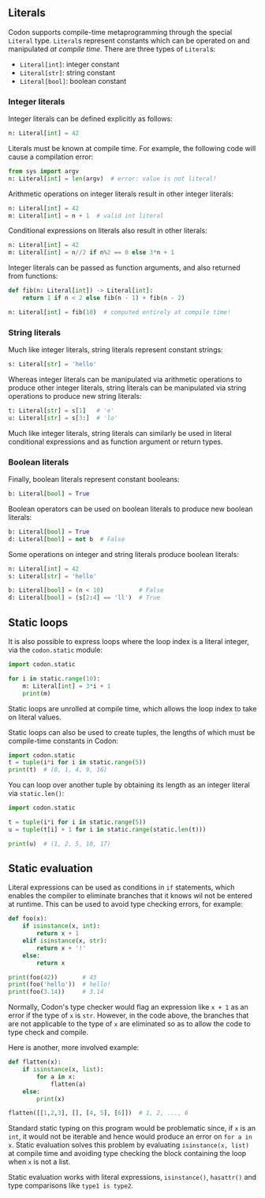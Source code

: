 ## Literals

Codon supports compile-time metaprogramming through the
special `Literal` type. `Literal`s represent constants which
can be operated on and manipulated *at compile time*.
There are three types of `Literal`s:

- `Literal[int]`: integer constant
- `Literal[str]`: string constant
- `Literal[bool]`: boolean constant

### Integer literals

Integer literals can be defined explicitly as follows:

``` python
n: Literal[int] = 42
```

Literals must be known at compile time. For example, the following
code will cause a compilation error:

``` python
from sys import argv
n: Literal[int] = len(argv)  # error: value is not literal!
```

Arithmetic operations on integer literals result in other
integer literals:

``` python
n: Literal[int] = 42
m: Literal[int] = n + 1  # valid int literal
```

Conditional expressions on literals also result in other
literals:

``` python
n: Literal[int] = 42
m: Literal[int] = n//2 if n%2 == 0 else 3*n + 1
```

Integer literals can be passed as function arguments, and
also returned from functions:

``` python
def fib(n: Literal[int]) -> Literal[int]:
    return 1 if n < 2 else fib(n - 1) + fib(n - 2)

n: Literal[int] = fib(10)  # computed entirely at compile time!
```

### String literals

Much like integer literals, string literals represent constant
strings:

``` python
s: Literal[str] = 'hello'
```

Whereas integer literals can be manipulated via arithmetic operations
to produce other integer literals, string literals can be manipulated
via string operations to produce new string literals:

``` python
t: Literal[str] = s[1]   # 'e'
u: Literal[str] = s[3:]  # 'lo'
```

Much like integer literals, string literals can similarly be used in
literal conditional expressions and as function argument or return
types.

### Boolean literals

Finally, boolean literals represent constant booleans:

``` python
b: Literal[bool] = True
```

Boolean operators can be used on boolean literals to produce new
boolean literals:

``` python
b: Literal[bool] = True
d: Literal[bool] = not b  # False
```

Some operations on integer and string literals produce boolean literals:

``` python
n: Literal[int] = 42
s: Literal[str] = 'hello'

b: Literal[bool] = (n < 10)          # False
d: Literal[bool] = (s[2:4] == 'll')  # True
```

## Static loops

It is also possible to express loops where the loop index is a literal
integer, via the `codon.static` module:

``` python
import codon.static

for i in static.range(10):
    m: Literal[int] = 3*i + 1
    print(m)
```

Static loops are unrolled at compile time, which allows the loop index
to take on literal values.

Static loops can also be used to create tuples, the lengths of which
must be compile-time constants in Codon:

``` python
import codon.static
t = tuple(i*i for i in static.range(5))
print(t)  # (0, 1, 4, 9, 16)
```

You can loop over another tuple by obtaining its length as an integer
literal via `static.len()`:

``` python
import codon.static

t = tuple(i*i for i in static.range(5))
u = tuple(t[i] + 1 for i in static.range(static.len(t)))

print(u)  # (1, 2, 5, 10, 17)
```

## Static evaluation

Literal expressions can be used as conditions in `if` statements, which
enables the compiler to eliminate branches that it knows wil not be
entered at runtime. This can be used to avoid type checking errors, for
example:

``` python
def foo(x):
    if isinstance(x, int):
        return x + 1
    elif isinstance(x, str):
        return x + '!'
    else:
        return x

print(foo(42))       # 43
print(foo('hello'))  # hello!
print(foo(3.14))     # 3.14
```

Normally, Codon's type checker would flag an expression like `x + 1` as
an error if the type of `x` is `str`. However, in the code above, the
branches that are not applicable to the type of `x` are eliminated so as
to allow the code to type check and compile.

Here is another, more involved example:

``` python
def flatten(x):
    if isinstance(x, list):
        for a in x:
            flatten(a)
    else:
        print(x)

flatten([[1,2,3], [], [4, 5], [6]])  # 1, 2, ..., 6
```

Standard static typing on this program would be problematic since, if `x`
is an `int`, it would not be iterable and hence would produce an error on
`for a in x`. Static evaluation solves this problem by evaluating
`isinstance(x, list)` at compile time and avoiding type checking the block
containing the loop when `x` is not a list.

Static evaluation works with literal expressions, `isinstance()`, `hasattr()`
and type comparisons like `type1 is type2`.
